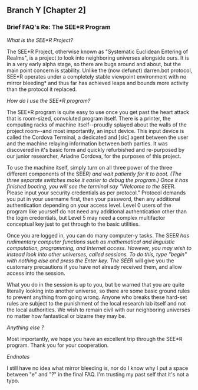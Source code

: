 ## Branch Y [Chapter 2]

### Brief FAQ's Re: The SEE\*R Program

_What is the SEE\*R Project?_

The SEE\*R Project, otherwise known as "Systematic Euclidean Entering of Realms", is a project to look into neighboring universes alongside ours. It is in a very early alpha stage, so there are bugs around and about, but the main point concern is stability. Unlike the (now defunct) darren.bot protocol, SEE\*R operates under a completely stable viewpoint environment with no mirror bleeding\* and thus far has achieved leaps and bounds more activity than the protocol it replaced. 

_How do I use the SEE\*R program?_

The SEE\*R program is quite easy to use once you get past the heart attack that is room-sized, convoluted program itself. There is a printer, the computing racks of machine itself--proudly splayed about the walls of the project room--and most importantly, an input device. This input device is called the Cordova Terminal, a dedicated and [sic] agent between the user and the machine relaying information between both parties. It was discovered in it's basic form and quickly refurbished and re-purposed by our junior researcher, Ariadne Cordova, for the purposes of this project. 

To use the machine itself, simply turn on all three power of the three different components of the SEE*R) and wait patiently for it to boot. (The three separate switches make it easier to debug the program.) Once it has finished booting, you will see the terminal say "Welcome to the SEE*R. Please input your security credentials as per protocol." Protocol demands you put in your username first, then your password, then any additional authentication depending on your access level. Level 0 users of the program like yourself do not need any additional authentication other than the login credentials, but Level 5 may need a complex multifactor conceptual key just to get through to the basic utilities.

Once you are logged in, you can do many computer-y tasks. The SEE*R has rudimentary computer functions such as mathematical and linguistic computation, programming, and Internet access. However, you may wish to instead look into other universes, called sessions. To do this, type "begin" with nothing else and press the Enter key. The SEE*R will give you the customary precautions if you have not already received them, and allow access into the session.

What you do in the session is up to you, but be warned that you are quite literally looking into another universe, so there are some basic ground rules to prevent anything from going wrong. Anyone who breaks these hard-set rules are subject to the punishment of the local research lab itself and not the local authorities. We wish to remain civil with our neighboring universes no matter how fantastical or bizarre they may be.

_Anything else ?_

Most importantly, we hope you have an excellent trip through the SEE*R program. Thank you for your cooperation.

_Endnotes_

I still have no idea what mirror bleeding is, nor do I know why I put a space between "e" and "?" in the final FAQ. I'm trusting my past self that it's not a typo.